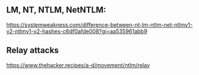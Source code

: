 ## LM, NT, NTLM, NetNTLM:
https://systemweakness.com/difference-between-nt-lm-ntlm-net-ntlmv1-v2-ntlmv1-v2-hashes-c6df0afde008?gi=aa535961abb9

## Relay attacks
https://www.thehacker.recipes/a-d/movement/ntlm/relay